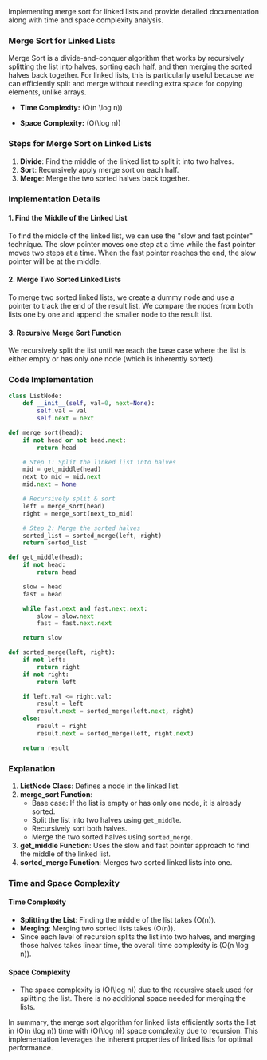 Implementing merge sort for linked lists and provide detailed documentation along with time and space complexity analysis.

### Merge Sort for Linked Lists

Merge Sort is a divide-and-conquer algorithm that works by recursively splitting the list into halves, sorting each half, and then merging the sorted halves back together. For linked lists, this is particularly useful because we can efficiently split and merge without needing extra space for copying elements, unlike arrays.

- **Time Complexity:** \(O(n \log n)\)

- **Space Complexity:** \(O(\log n)\)

### Steps for Merge Sort on Linked Lists

1. **Divide**: Find the middle of the linked list to split it into two halves.
2. **Sort**: Recursively apply merge sort on each half.
3. **Merge**: Merge the two sorted halves back together.

### Implementation Details

#### 1. Find the Middle of the Linked List
To find the middle of the linked list, we can use the "slow and fast pointer" technique. The slow pointer moves one step at a time while the fast pointer moves two steps at a time. When the fast pointer reaches the end, the slow pointer will be at the middle.

#### 2. Merge Two Sorted Linked Lists
To merge two sorted linked lists, we create a dummy node and use a pointer to track the end of the result list. We compare the nodes from both lists one by one and append the smaller node to the result list.

#### 3. Recursive Merge Sort Function
We recursively split the list until we reach the base case where the list is either empty or has only one node (which is inherently sorted).

### Code Implementation

```python
class ListNode:
    def __init__(self, val=0, next=None):
        self.val = val
        self.next = next

def merge_sort(head):
    if not head or not head.next:
        return head

    # Step 1: Split the linked list into halves
    mid = get_middle(head)
    next_to_mid = mid.next
    mid.next = None

    # Recursively split & sort
    left = merge_sort(head)
    right = merge_sort(next_to_mid)

    # Step 2: Merge the sorted halves
    sorted_list = sorted_merge(left, right)
    return sorted_list

def get_middle(head):
    if not head:
        return head

    slow = head
    fast = head

    while fast.next and fast.next.next:
        slow = slow.next
        fast = fast.next.next

    return slow

def sorted_merge(left, right):
    if not left:
        return right
    if not right:
        return left

    if left.val <= right.val:
        result = left
        result.next = sorted_merge(left.next, right)
    else:
        result = right
        result.next = sorted_merge(left, right.next)

    return result
```

### Explanation

1. **ListNode Class**: Defines a node in the linked list.
2. **merge_sort Function**:
    - Base case: If the list is empty or has only one node, it is already sorted.
    - Split the list into two halves using `get_middle`.
    - Recursively sort both halves.
    - Merge the two sorted halves using `sorted_merge`.
3. **get_middle Function**: Uses the slow and fast pointer approach to find the middle of the linked list.
4. **sorted_merge Function**: Merges two sorted linked lists into one.

### Time and Space Complexity

#### Time Complexity
- **Splitting the List**: Finding the middle of the list takes \(O(n)\).
- **Merging**: Merging two sorted lists takes \(O(n)\).
- Since each level of recursion splits the list into two halves, and merging those halves takes linear time, the overall time complexity is \(O(n \log n)\).

#### Space Complexity
- The space complexity is \(O(\log n)\) due to the recursive stack used for splitting the list. There is no additional space needed for merging the lists.

In summary, the merge sort algorithm for linked lists efficiently sorts the list in \(O(n \log n)\) time with \(O(\log n)\) space complexity due to recursion. This implementation leverages the inherent properties of linked lists for optimal performance.